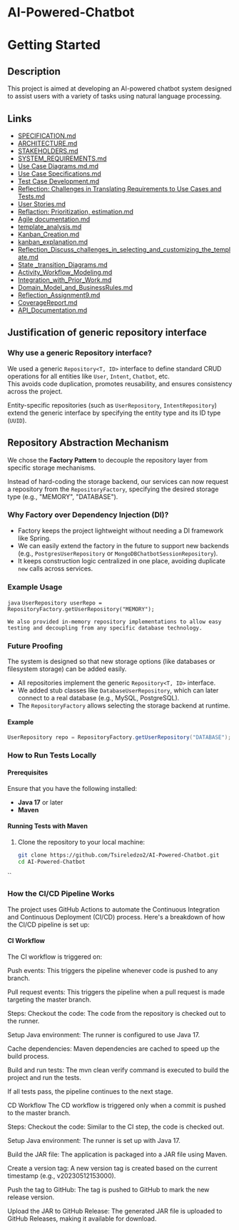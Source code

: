 # AI-Powered-Chatbot
# Getting Started

## Description
This project is aimed at developing an AI-powered chatbot system designed to assist users with a variety of tasks using natural language processing.

## Links
- [SPECIFICATION.md](./SPECIFICATION.md)
- [ARCHITECTURE.md](./ARCHITECTURE.md)
- [STAKEHOLDERS.md](./STAKEHOLDERS.md)
- [SYSTEM_REQUIREMENTS.md](./SYSTEM_REQUIREMENTS.md)
- [Use Case Diagrams.md.md](./Use_Case_Diagrams.md)
- [Use Case Specifications.md](./Use_Case_Specifications.md)
- [Test Case Development.md](./Test_Case_Development.md)
- [Reflection: Challenges in Translating Requirements to Use Cases and Tests.md](./Reflection_Challenges_in_Translating_Requirements_to_Use_Cases_and_Tests.md)
- [User Stories.md](./User_Stories.md)
- [Reflaction: Prioritization, estimation.md](./ReflectionChallenges_in_prioritization_estimation.md)
- [Agile documentation.md](./Documentation_&_Clarity.md)
- [template_analysis.md](./Template_Analysis_and_Selection.md)
- [Kanban_Creation.md](./Kanban_Creation.md)
- [kanban_explanation.md](./kanban_explanation.md)
- [Reflection_Discuss_challenges_in_selecting_and_customizing_the_template.md](./Reflection_Discuss_challenges_in_selecting_and_customizing_the_template.md)
- [State _transition_Diagrams.md](./State_transition_Diagrams.md)
- [Activity_Workflow_Modeling.md](./Activity_Workflow_Modeling.md)
- [Integration_with_Prior_Work.md](./Integration_with_Prior_Work.md)
- [Domain_Model_and_BusinessRules.md](./Domain_Model_and_BusinessRules.md)
- [Reflection_Assignment9.md](./Reflection_Assignment9.md)
- [CoverageReport.md](./CoverageReport.md)
- [API_Documentation.md](./API_Documentation.md)

## Justification of  generic repository interface
### Why use a generic Repository interface?

We used a generic `Repository<T, ID>` interface to define standard CRUD operations for all entities like `User`, `Intent`, `Chatbot`, etc.  
This avoids code duplication, promotes reusability, and ensures consistency across the project.

Entity-specific repositories (such as `UserRepository`, `IntentRepository`) extend the generic interface by specifying the entity type and its ID type (`UUID`).

## Repository Abstraction Mechanism

We chose the **Factory Pattern** to decouple the repository layer from specific storage mechanisms.

Instead of hard-coding the storage backend, our services can now request a repository from the `RepositoryFactory`, specifying the desired storage type (e.g., "MEMORY", "DATABASE").

### Why Factory over Dependency Injection (DI)?
- Factory keeps the project lightweight without needing a DI framework like Spring.
- We can easily extend the factory in the future to support new backends (e.g., `PostgresUserRepository` or `MongoDBChatbotSessionRepository`).
- It keeps construction logic centralized in one place, avoiding duplicate `new` calls across services.

### Example Usage

`java`
`UserRepository userRepo = RepositoryFactory.getUserRepository("MEMORY");`


`We also provided in-memory repository implementations to allow easy testing and decoupling from any specific database technology.`

### Future Proofing

The system is designed so that new storage options (like databases or filesystem storage) can be added easily.

- All repositories implement the generic `Repository<T, ID>` interface.
- We added stub classes like `DatabaseUserRepository`, which can later connect to a real database (e.g., MySQL, PostgreSQL).
- The `RepositoryFactory` allows selecting the storage backend at runtime.

#### Example

```java
UserRepository repo = RepositoryFactory.getUserRepository("DATABASE");
```

### How to Run Tests Locally

#### Prerequisites
Ensure that you have the following installed:
- **Java 17** or later
- **Maven**

#### Running Tests with Maven

1. Clone the repository to your local machine:

   ```bash
   git clone https://github.com/Tsireledzo2/AI-Powered-Chatbot.git
   cd AI-Powered-Chatbot
``
  ###  How the CI/CD Pipeline Works
The project uses GitHub Actions to automate the Continuous Integration and Continuous Deployment (CI/CD) process. Here's a breakdown of how the CI/CD pipeline is set up:

#### CI Workflow
The CI workflow is triggered on:

Push events: This triggers the pipeline whenever code is pushed to any branch.

Pull request events: This triggers the pipeline when a pull request is made targeting the master branch.

Steps:
Checkout the code: The code from the repository is checked out to the runner.

Setup Java environment: The runner is configured to use Java 17.

Cache dependencies: Maven dependencies are cached to speed up the build process.

Build and run tests: The mvn clean verify command is executed to build the project and run the tests.

If all tests pass, the pipeline continues to the next stage.

CD Workflow
The CD workflow is triggered only when a commit is pushed to the master branch.

Steps:
Checkout the code: Similar to the CI step, the code is checked out.

Setup Java environment: The runner is set up with Java 17.

Build the JAR file: The application is packaged into a JAR file using Maven.

Create a version tag: A new version tag is created based on the current timestamp (e.g., v20230512153000).

Push the tag to GitHub: The tag is pushed to GitHub to mark the new release version.

Upload the JAR to GitHub Release: The generated JAR file is uploaded to GitHub Releases, making it available for download.





